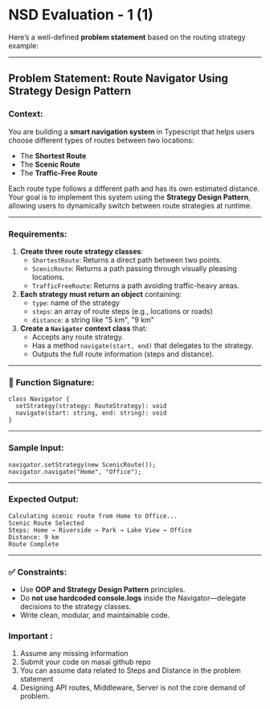 # NSD Evaluation - 1 (1)

Here’s a well-defined **problem statement** based on the routing strategy example:

---

## Problem Statement: Route Navigator Using Strategy Design Pattern

### **Context:**

You are building a **smart navigation system** in Typescript that helps users choose different types of routes between two locations:

- The **Shortest Route**
- The **Scenic Route**
- The **Traffic-Free Route**

Each route type follows a different path and has its own estimated distance. Your goal is to implement this system using the **Strategy Design Pattern**, allowing users to dynamically switch between route strategies at runtime.

---

### **Requirements:**

1. **Create three route strategy classes**:
    - `ShortestRoute`: Returns a direct path between two points.
    - `ScenicRoute`: Returns a path passing through visually pleasing locations.
    - `TrafficFreeRoute`: Returns a path avoiding traffic-heavy areas.
2. **Each strategy must return an object** containing:
    - `type`: name of the strategy
    - `steps`: an array of route steps (e.g., locations or roads)
    - `distance`: a string like "5 km", "9 km"
3. **Create a `Navigator` context class** that:
    - Accepts any route strategy.
    - Has a method `navigate(start, end)` that delegates to the strategy.
    - Outputs the full route information (steps and distance).

---

### 🔧 **Function Signature:**

```
class Navigator {
  setStrategy(strategy: RouteStrategy): void
  navigate(start: string, end: string): void
}

```

---

### Sample Input:

```
navigator.setStrategy(new ScenicRoute());
navigator.navigate("Home", "Office");

```

---

### Expected Output:

```
Calculating scenic route from Home to Office...
Scenic Route Selected
Steps: Home → Riverside → Park → Lake View → Office
Distance: 9 km
Route Complete

```

---

### ✅ Constraints:

- Use **OOP and Strategy Design Pattern** principles.
- Do **not use hardcoded console.logs** inside the Navigator—delegate decisions to the strategy classes.
- Write clean, modular, and maintainable code.

### Important :

1. Assume any missing information
2. Submit your code on masai github repo
3. You can assume data related to Steps and Distance in the problem statement
4. Designing API routes, Middleware, Server is not the core demand of problem.
